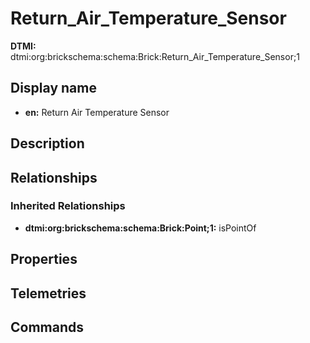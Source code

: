 # Return_Air_Temperature_Sensor
**DTMI:** dtmi:org:brickschema:schema:Brick:Return_Air_Temperature_Sensor;1
## Display name
- **en:** Return Air Temperature Sensor
## Description
## Relationships
### Inherited Relationships
* **dtmi:org:brickschema:schema:Brick:Point;1:** isPointOf
## Properties
## Telemetries
## Commands
